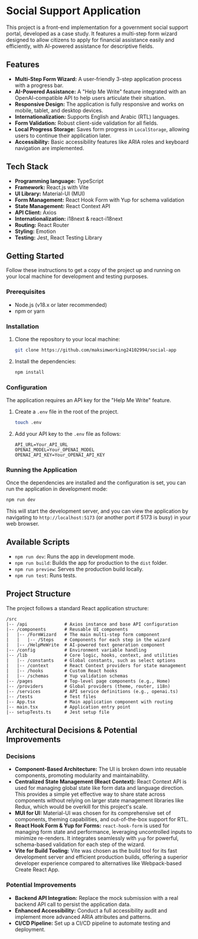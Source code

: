 # Social Support Application

This project is a front-end implementation for a government social support portal, developed as a case study. It features a multi-step form wizard designed to allow citizens to apply for financial assistance easily and efficiently, with AI-powered assistance for descriptive fields.

## Features

- **Multi-Step Form Wizard:** A user-friendly 3-step application process with a progress bar.
- **AI-Powered Assistance:** A "Help Me Write" feature integrated with an OpenAI-compatible API to help users articulate their situation.
- **Responsive Design:** The application is fully responsive and works on mobile, tablet, and desktop devices.
- **Internationalization:** Supports English and Arabic (RTL) languages.
- **Form Validation:** Robust client-side validation for all fields.
- **Local Progress Storage:** Saves form progress in `LocalStorage`, allowing users to continue their application later.
- **Accessibility:** Basic accessibility features like ARIA roles and keyboard navigation are implemented.

## Tech Stack

- **Programming language:** TypeScript
- **Framework:** React.js with Vite
- **UI Library:** Material-UI (MUI)
- **Form Management:** React Hook Form with Yup for schema validation
- **State Management:** React Context API
- **API Client:** Axios
- **Internationalization:** i18next & react-i18next
- **Routing:** React Router
- **Styling:** Emotion
- **Testing:** Jest, React Testing Library

## Getting Started

Follow these instructions to get a copy of the project up and running on your local machine for development and testing purposes.

### Prerequisites

- Node.js (v18.x or later recommended)
- npm or yarn

### Installation

1.  Clone the repository to your local machine:
    ```bash
    git clone https://github.com/maksimworking24102994/social-app
    ```
2.  Install the dependencies:
    ```bash
    npm install
    ```

### Configuration

The application requires an API key for the "Help Me Write" feature.

1.  Create a `.env` file in the root of the project.
    ```bash
    touch .env
    ```
2.  Add your API key to the `.env` file as follows:
    ```
    API_URL=Your_API_URL
    OPENAI_MODEL=Your_OPENAI_MODEL
    OPENAI_API_KEY=Your_OPENAI_API_KEY
    ```

### Running the Application

Once the dependencies are installed and the configuration is set, you can run the application in development mode:

```bash
npm run dev
```

This will start the development server, and you can view the application by navigating to `http://localhost:5173` (or another port if 5173 is busy) in your web browser.

## Available Scripts

- `npm run dev`: Runs the app in development mode.
- `npm run build`: Builds the app for production to the `dist` folder.
- `npm run preview`: Serves the production build locally.
- `npm run test`: Runs tests.

## Project Structure

The project follows a standard React application structure:

```
/src
|-- /api              # Axios instance and base API configuration
|-- /components       # Reusable UI components
|   |-- /FormWizard   # The main multi-step form component
|   |   |-- /Steps    # Components for each step in the wizard
|   |-- /HelpMeWrite  # AI-powered text generation component
|-- /config           # Environment variable handling
|-- /lib              # Core logic, hooks, context, and utilities
|   |-- /constants    # Global constants, such as select options
|   |-- /context      # React Context providers for state management
|   |-- /hooks        # Custom React hooks
|   |-- /schemas      # Yup validation schemas
|-- /pages            # Top-level page components (e.g., Home)
|-- /providers        # Global providers (theme, router, i18n)
|-- /services         # API service definitions (e.g., openai.ts)
|-- /tests            # Test files
|-- App.tsx           # Main application component with routing
|-- main.tsx          # Application entry point
|-- setupTests.ts     # Jest setup file
```

## Architectural Decisions & Potential Improvements

### Decisions

- **Component-Based Architecture:** The UI is broken down into reusable components, promoting modularity and maintainability.
- **Centralized State Management (React Context):** React Context API is used for managing global state like form data and language direction. This provides a simple yet effective way to share state across components without relying on larger state management libraries like Redux, which would be overkill for this project's scale.
- **MUI for UI:** Material-UI was chosen for its comprehensive set of components, theming capabilities, and out-of-the-box support for RTL.
- **React Hook Form & Yup for Forms:** `react-hook-form` is used for managing form state and performance, leveraging uncontrolled inputs to minimize re-renders. It integrates seamlessly with `yup` for powerful, schema-based validation for each step of the wizard.
- **Vite for Build Tooling:** Vite was chosen as the build tool for its fast development server and efficient production builds, offering a superior developer experience compared to alternatives like Webpack-based Create React App.

### Potential Improvements

- **Backend API Integration:** Replace the mock submission with a real backend API call to persist the application data.
- **Enhanced Accessibility:** Conduct a full accessibility audit and implement more advanced ARIA attributes and patterns.
- **CI/CD Pipeline:** Set up a CI/CD pipeline to automate testing and deployment.

